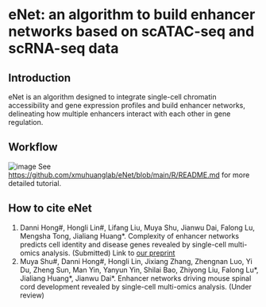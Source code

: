 # eNet: an algorithm to build enhancer networks based on scATAC-seq and scRNA-seq data
## Introduction
eNet is an algorithm designed to integrate single-cell chromatin accessibility and gene expression profiles and build enhancer networks, delineating how multiple enhancers interact with each other in gene regulation. 

## Workflow
![image](https://user-images.githubusercontent.com/95668602/168198245-f0fe872f-a1f7-4389-8abe-f50d6c94e7f4.png)
See https://github.com/xmuhuanglab/eNet/blob/main/R/README.md for more detailed tutorial.

## How to cite eNet
1. Danni Hong#, Hongli Lin#, Lifang Liu, Muya Shu, Jianwu Dai, Falong Lu, Mengsha Tong, Jialiang Huang*. Complexity of enhancer networks predicts cell identity and disease genes revealed by single-cell multi-omics analysis. (Submitted) Link to [our preprint](https://doi.org/10.1101/2022.05.20.492770)
2. Muya Shu#, Danni Hong#, Hongli Lin, Jixiang Zhang, Zhengnan Luo, Yi Du, Zheng Sun, Man Yin, Yanyun Yin, Shilai Bao, Zhiyong Liu, Falong Lu*, Jialiang Huang*, Jianwu Dai*. Enhancer networks driving mouse spinal cord development revealed by single-cell multi-omics analysis. (Under review)
